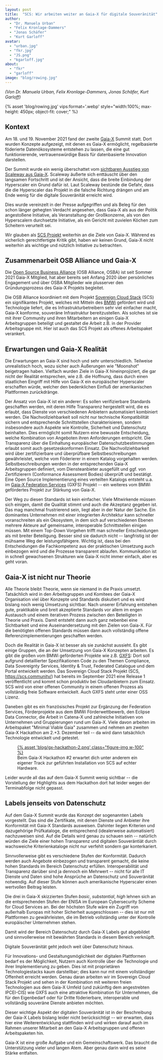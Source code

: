 ```yaml
---
layout: post
title:  "SCS: Wir arbeiten weiter an Gaia-X für digitale Souveränität"
author:
  - "Dr. Manuela Urban"
  - "Felix Kronlage-Dammers"
  - "Jonas Schäfer"
  - "Kurt Garloff"
avatar: 
  - "urban.jpg"
  - "fkr.jpg"
  - "JS.png"
  - "kgarloff.jpg"
about:
  - "fkr"
  - "garloff"
image: "blog/rowing.jpg"
---
```


_(Von Dr. Manuela Urban, Felix Kronlage-Dammers, Jonas Schäfer, Kurt Garloff)_

{% asset 'blog/rowing.jpg' vips:format='.webp' style="width:100%; max-height: 450px; object-fit: cover;" %}

## Kontext

Am 18. und 19. November 2021 fand der zweite [Gaia-X](https://gaia-x.eu/)
Summit statt. Dort wurden Konzepte aufgezeigt, mit denen es Gaia-X ermöglicht,
regelbasierte föderierte Datenökosysteme entstehen zu lassen, die eine gut
funktionierende, vertrauenswürdige Basis für datenbasierte Innovation
darstellen.

Der Summit wurde ein wenig überschattet vom [sichtbaren Ausstieg von Scaleway aus Gaia-X](https://www.theregister.com/2021/11/19/scaleway_gaia_x/).
Scaleway äußerte sich enttäuscht über den langsamen Fortschritt und ist der
Ansicht, dass die breite Einbindung der Hyperscaler ein Grund dafür ist. Laut
Scaleway bestünde die Gefahr, dass die die Hyperscaler das Projekt in die
falsche Richtung drängen und am Ende wenig für die digitale Souveränität
erreicht wird.

Dies wurde vereinzelt in der Presse aufgegriffen und als Beleg für den schon
länger gehegten Verdacht angesehen, dass Gaia-X als aus der
Politik angestoßene Initiative, als Veranstaltung der Großkonzerne, als von den
Hyperscalern durchsetzte Initiative, als ein Gericht mit zuvielen Köchen zum
Scheitern verurteilt sei.

Wir glauben als [SCS Projekt](https://scs.sommunity/) weiterhin an die Ziele
von Gaia-X. Während es sicherlich gerechtfertigte Kritik gibt, haben wir keinen
Grund, Gaia-X nicht weiterhin als wichtige und nützlich Initiative zu betrachten.

## Zusammenarbeit OSB Alliance und Gaia-X

Die [Open Source Business Alliance](https://osb-alliance.com) (OSB Alliance,
OSBA) ist seit Sommer 2021 Gaia-X Mitglied, hat aber bereits seit Anfang
2020 über persönliches Engagement und über OSBA Mitglieder wie plusserver den
Gründungsprozess des Gaia-X Projekts begleitet.

Die OSB Alliance koordiniert mit dem Projekt [Sovereign Cloud Stack](https://scs.community/) (SCS) ein
signifikantes Projekt, welches mit Mitteln des [BMWi](https://bmwi.de/) gefördert wird und
Technologie liefert, die es Infrastrukturbetreibern sehr viel einfacher macht,
Gaia-X konforme, souveräne Infrastruktur bereitzustellen. Als solches ist sie
mit ihrer Community und ihren Mitarbeitern an einigen Gaia-X Arbeitsgruppen beteiligt
und gestaltet die Arbeit z.B. in der Provider Arbeitsgruppe
mit. Hier ist auch das SCS Projekt als offenes Arbeitspaket verankert.

## Erwartungen und Gaia-X Realität

Die Erwartungen an Gaia-X sind hoch und sehr unterschiedlich. Teilweise
unrealistisch hoch, wozu sicher auch Äußerungen wie "Moonshot"
beigetragen haben. Vielfach wurden Ziele in Gaia-X hineinprojiziert, die gar
nicht der Realität entsprechen, wie z.B. die Hoffnung, dass durch einen
staatlichen Eingriff mit Hilfe von Gaia-X ein europäischer Hyperscaler
erschaffen würde, welcher den bedenklichen Einfluß der amerikanischen Plattformen
zurückdränge.

Der Ansatz von Gaia-X ist ein anderer: Es sollen verifizierbare Standards
geschaffen werden, mit deren Hilfe Transparenz hergestellt wird, die es
erlaubt, dass Dienste von verschiedenen Anbietern automatisiert kombiniert
werden. Die Nachvollziehbarkeit soll nicht nur technische Kompatibilität sichern und
entsprechende Schnittstellen charakterisieren, sondern insbesondere auch
Aspekte wie Kontrolle, Sicherheit und Datenschutz beinhalten. Dies ermöglicht
somit Nutzern eine bewusste Entscheidung, welche Kombination von Angeboten
ihren Anforderungen entspricht. Die Transparenz über die Einhaltung europäischer
Datenschutzbestimmungen erlaubt somit auch gesetzeskonformen Einsatz. Die
Nachvollziehbarkeit wird über zertifizierbare und überprüfbare Selbstbeschreibungen
gewährleistet, welche vom Föderierer in einem Katalog vorgehalten werden.
Selbstbeschreibungen werden in der entsprechenden Gaia-X Arbeitsgruppen
definiert, vom Diensteanbieter ausgefüllt und ggf. von Zertifizierern
(Conformance Assessment Bodies) überprüft und bestätigt. Eine Open Source
Implementierung eines verteilten Katalogs entsteht u.a. im
[Gaia-X Federation Services](https://gxfs.de/) (GXFS) Projekt -- ein
weiteres vom BMWi gefördertes Projekt zur Stärkung von Gaia-X.

Der Weg zu diesen Standards ist kein einfacher. Viele Mitwirkende müssen sich
einigen, damit die Qualität stimmt und auch die Akzeptanz gegeben ist. Das mag
manchmal frustrierend sein, liegt aber in der Natur der Sache. Ein dominantes
Unternehmen mit einer integrierten Architektur kann schneller voranschreiten
als ein Ökosystem, in dem sich auf verschiedenen Ebenen mehrere Akteure auf
gemeinsame, interoperable Schnittstellen einigen müssen. Mit einem Top-Down
Vorgehen trifft man schneller Entscheidungen als mit breiter Beteiligung.
Besser sind sie dadurch nicht -- langfristig ist der mühsame Weg der
leistungsfähigere. Wichtig ist, dass bei den Entscheidungen die Fachkompetenz
aus der praktischen Umsetzung auch einbezogen wird und die Prozesse transparent
ablaufen. Kommunikation ist in schnell gewachsenen Strukturen wie Gaia-X nicht
immer einfach, aber es geht voran.

## Gaia-X ist nicht nur Theorie

Alle Theorie bleibt Theorie, wenn sie niemand in die Praxis umsetzt. Tatsächlich
wird in den Arbeitsgruppen und Komitees der Gaia-X Organisation viel über Konzepte und
Standards diskutiert und es wird bislang noch wenig Umsetzung sichtbar.
Nach unserer Erfahrung entstehen gute, praktikable und breit akzeptierte
Standards vor allem im engen Austausch und einem iterativen Prozess zwischen
den Beteiligten in Theorie und Praxis. Damit entsteht dann auch ganz nebenbei eine
Sichtbarkeit und eine Auseinandersetzung mit den Zielen von Gaia-X. Für die benötigten
offenen Standards müssen dann auch vollständig offene Referenzimplementierungen
geschaffen werden.

Doch die Realität in Gaia-X ist besser als sie zunächst aussieht. Es gibt einige
Gruppen, die an der Umsetzung von Gaia-X Konzepten arbeiten. Es gibt die großen
vom BMWi geförderten Projekte wie z.B. [GXFS](https://gxfs.de/):
Dort soll aufgrund detaillierter Spezifikationen Code zu den Themen
Compliance, Data Sovereignty Services, Identity & Trust, Federated Catalogue
und dem Portal entwickelt werden. Das Sovereign Cloud Stack Projekt (SCS,
https://scs.community/) hat bereits im September 2021 eine Release 1
veröffentlicht und kommt schon produktiv bei Cloudanbietern zum Einsatz.
SCS wird von einer offenen Community in einem offenen Prozess als vollständig
freie Software entwickelt. Auch GXFS steht unter einer OSS Lizenz.

Daneben gibt es ein französisches Projekt zur Ergänzung der Federation
Services, Förderprojekte aus dem BMWi Förderwettbewerb, den Eclipse Data
Connector, die Arbeit in Catena-X und zahlreiche Initiativen von Unternehmen
und Gruppierungen rund um Gaia-X. Viele davon arbeiten im Arbeitspaket "Minimal
Viable Gaia" zusammen und nehmen am zweiten Gaia-X Hackathon am 2.+3. Dezember teil
-- da wird dann tatsächlich Technologie entwickelt und getestet.

<figure class="figure mx-auto d-block my-4 col-md-7">
  <a href="https://www.gaia-x.eu/news/events/gaia-x-hackathon-2" target="_blank">
    {% asset 'blog/gx-hackathon-2.png' class="figure-img w-100" %}
  </a>
  <figcaption class="figure-caption">
    Beim Gaia-X Hackathon #2 erwartet dich unter anderem ein eigener Track zur geführten Installation von SCS auf echter Hardware.
  </figcaption>
</figure>

Leider wurde all das auf dem Gaia-X Summit wenig sichtbar -- die Vorstellung
der Highlights aus dem Hackathon dort hat leider wegen der
Terminabfolge nicht gepasst.

## Labels jenseits von Datenschutz

Auf dem Gaia-X Summit wurde das Konzept der sogenannten Labels vorgestellt. Das
sind die Zertifikate, mit denen Dienste und Anbieter ihre Konformität mit
Gaia-X Standards ausweisen. Dahinter liegen Kriterien und dazugehörige
Prüfkataloge, die entsprechend (idealerweise automatisiert) nachzuweisen sind.
Auf die Details wird genau zu schauen sein -- natürlich würden die Ziele einer
hohen Transparenz und digitalen Souveräntiät durch wachsweiche
Kriterienkataloge nicht nur verfehlt sondern gar konterkariert.

Sinnvollerweise gibt es verschiedene Stufen der Konformität. Dadurch werden
auch Angebote einbezogen und transparent gemacht, die keine hohen Standards im
Bereich Datenschutz erfüllen. Interoperabilität und Transparenz darüber sind ja
dennoch ein Mehrwert -- nicht für alle IT Dienste und Daten sind hohe Ansprüche
an Datenschutz und Souveränität notwendig. Auf dieser Stufe können auch
amerikanische Hyperscaler einen wertvollen Beitrag leisten.

Die drei in Gaia-X skizzierten Stufen _basic_, _substantial_, _high_ lehnen sich an
die entsprechenden Stufen der ENISA im European Cybersecurity Scheme for Cloud
Services an. Bei der höchsten Stufe wäre ein Zugriff von außerhalb Europas mit
hoher Sicherheit ausgeschlossen -- dies ist nur mit Plattformen zu
gewährleisten, die im Betrieb vollständig unter der Kontrolle europäischer
Unternehmen stehen.

Damit wird der Bereich Datenschutz durch Gaia-X Labels gut abgebildet und
sinnvollerweise mit bewährten Standards in diesem Bereich verknüpft.

Digitale Souveränität geht jedoch weit über Datenschutz hinaus.

Für Innovations- und Gestaltungsmöglichkeit der digitalen Plattformen bedarf es der
Möglichkeit, Nutzern auch Kontrolle über die Technologie und ihrer
Implementierung zu geben. Dies ist mit proprietären Technologiestacks kaum
darstellbar; dies kann nur mit einem vollständiger Offenheit erreicht werden. Genau
daran arbeiten wir im Sovereign Cloud Stack Projekt und sehen in der
Kombination mit weiteren freien Technologien aus dem Gaia-X Umfeld (und zukünftig
dem angestrebten IPCEI-CIS) wie GXFS auch eine attraktive Kombination für Unternehmen, die für
den Eigenbedarf oder für Dritte föderierbare, interoperable und vollständig
souveräne Dienste anbieten möchten.

Dieser wichtige Aspekt der digitalen Souveränität ist in der Beschreibung der
Gaia-X Labels bislang leider nicht berücksichtigt -- wir erwarten, dass hier
eine Weiterentwicklung stattfinden wird und wirken darauf auch im Rahmen
unserer Mitarbeit an den Gaia-X Arbeitsgruppen und offenen Arbeitspaketen hin.

Gaia-X ist eine große Aufgabe und ein Gemeinschaftswerk. Das braucht die
Unterstützung vieler und langen Atem. Aber genau darin wird es seine Stärke
entfalten.
